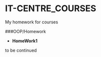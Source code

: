 IT-CENTRE_COURSES
=================

My homework for courses

###OOP/Homework
 
- **HomeWork1**

to be continued
